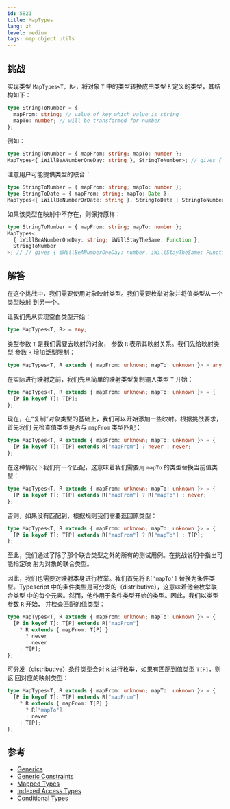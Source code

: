 ```yaml
---
id: 5821
title: MapTypes
lang: zh
level: medium
tags: map object utils
---
```


## 挑战

实现类型 `MapTypes<T, R>`，将对象 `T` 中的类型转换成由类型 `R` 定义的类型，其结
构如下：

```typescript
type StringToNumber = {
  mapFrom: string; // value of key which value is string
  mapTo: number; // will be transformed for number
};
```

例如：

```typescript
type StringToNumber = { mapFrom: string; mapTo: number };
MapTypes<{ iWillBeANumberOneDay: string }, StringToNumber>; // gives { iWillBeANumberOneDay: number; }
```

注意用户可能提供类型的联合：

```typescript
type StringToNumber = { mapFrom: string; mapTo: number };
type StringToDate = { mapFrom: string; mapTo: Date };
MapTypes<{ iWillBeNumberOrDate: string }, StringToDate | StringToNumber>; // gives { iWillBeNumberOrDate: number | Date; }
```

如果该类型在映射中不存在，则保持原样：

```typescript
type StringToNumber = { mapFrom: string; mapTo: number };
MapTypes<
  { iWillBeANumberOneDay: string; iWillStayTheSame: Function },
  StringToNumber
>; // // gives { iWillBeANumberOneDay: number, iWillStayTheSame: Function }
```

## 解答

在这个挑战中，我们需要使用对象映射类型。我们需要枚举对象并将值类型从一个类型映射
到另一个。

让我们先从实现空白类型开始：

```typescript
type MapTypes<T, R> = any;
```

类型参数 `T` 是我们需要去映射的对象， 参数 `R` 表示其映射关系。我们先给映射类型
参数 `R` 增加泛型限制：

```typescript
type MapTypes<T, R extends { mapFrom: unknown; mapTo: unknown }> = any;
```

在实际进行映射之前，我们先从简单的映射类型复制输入类型 `T` 开始：

```typescript
type MapTypes<T, R extends { mapFrom: unknown; mapTo: unknown }> = {
  [P in keyof T]: T[P];
};
```

现在，在“复制”对象类型的基础上，我们可以开始添加一些映射。根据挑战要求，首先我们
先检查值类型是否与 `mapFrom` 类型匹配：

```typescript
type MapTypes<T, R extends { mapFrom: unknown; mapTo: unknown }> = {
  [P in keyof T]: T[P] extends R["mapFrom"] ? never : never;
};
```

在这种情况下我们有一个匹配，这意味着我们需要用 `mapTo` 的类型替换当前值类型：

```typescript
type MapTypes<T, R extends { mapFrom: unknown; mapTo: unknown }> = {
  [P in keyof T]: T[P] extends R["mapFrom"] ? R["mapTo"] : never;
};
```

否则，如果没有匹配到，根据规则我们需要返回原类型：

```typescript
type MapTypes<T, R extends { mapFrom: unknown; mapTo: unknown }> = {
  [P in keyof T]: T[P] extends R["mapFrom"] ? R["mapTo"] : T[P];
};
```

至此，我们通过了除了那个联合类型之外的所有的测试用例。在挑战说明中指出可能指定映
射为对象的联合类型。

因此，我们也需要对映射本身进行枚举。我们首先将 `R['mapTo']` 替换为条件类
型。Typescript 中的条件类型是可分发的（distributive），这意味着他会枚举联合类型
中的每个元素。然而，他作用于条件类型开始的类型。因此，我们以类型参数 `R` 开始，
并检查匹配的值类型：

```typescript
type MapTypes<T, R extends { mapFrom: unknown; mapTo: unknown }> = {
  [P in keyof T]: T[P] extends R["mapFrom"]
    ? R extends { mapFrom: T[P] }
      ? never
      : never
    : T[P];
};
```

可分发（distributive）条件类型会对 `R` 进行枚举，如果有匹配到值类型 `T[P]`，则返
回对应的映射类型：

```typescript
type MapTypes<T, R extends { mapFrom: unknown; mapTo: unknown }> = {
  [P in keyof T]: T[P] extends R["mapFrom"]
    ? R extends { mapFrom: T[P] }
      ? R["mapTo"]
      : never
    : T[P];
};
```

## 参考

- [Generics](https://www.typescriptlang.org/docs/handbook/2/generics.html)
- [Generic Constraints](https://www.typescriptlang.org/docs/handbook/2/generics.html#generic-constraints)
- [Mapped Types](https://www.typescriptlang.org/docs/handbook/2/mapped-types.html)
- [Indexed Access Types](https://www.typescriptlang.org/docs/handbook/2/indexed-access-types.html)
- [Conditional Types](https://www.typescriptlang.org/docs/handbook/2/conditional-types.html)
